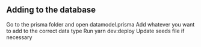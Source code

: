 ## Adding to the database

Go to the prisma folder and open datamodel.prisma Add whatever you want to add
to the correct data type Run yarn dev:deploy Update seeds file if necessary
